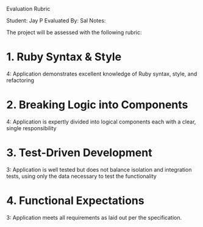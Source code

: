 Evaluation Rubric

Student: Jay P
Evaluated By: Sal
Notes:

The project will be assessed with the following rubric:

# 1. Ruby Syntax & Style

4: Application demonstrates excellent knowledge of Ruby syntax, style, and refactoring

# 2. Breaking Logic into Components

4: Application is expertly divided into logical components each with a clear, single responsibility

# 3. Test-Driven Development

3: Application is well tested but does not balance isolation and integration tests, using only the data necessary to test the functionality

# 4. Functional Expectations

3: Application meets all requirements as laid out per the specification.
